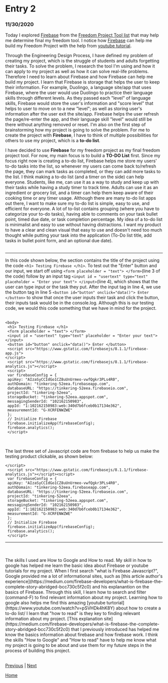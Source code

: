 # Entry 2
### 11/30/2020

Today I explored [Firebase](https://firebase.google.com) from the [Freedom Project Tool list](https://docs.google.com/document/d/1oJFrErlAZvB-0V923QGOm4X3CwiceJsKot2R6Jz8Mdc/edit) that may help me determine final my freedom tool. I notice how [Firebase](https://firebase.google.com) can help me build my Freedom Project with the help from [youtube tutorial](https://www.youtube.com/results?search_query=javascript+firebase).

Through the Engineering Design Process, I have defined my problem of creating my project, which is the struggle of students and adults forgetting their tasks. To solve the problem, I research the tool I'm using and how it can apply to my project as well as how it can solve real-life problems. Therefore I need to learn about Firebase and how Firebase can help me build my project. I learn that Firebase is storage that helps the user to keep their information. For example, Duolingo, a language site/app that uses Firebase, where the user would use Duolingo to practice their language skills through different levels. As they passed each "level" of language skills, Firebase would store the user's information and "score level" that helps to user to move on to a new "level"; as well as storing user's information after the user exit the site/app. Firebase helps the user refresh the page/re-enter the app, and their language skill "level" would still be there without anything removed or reset. I'm also on the first step of brainstorming how my project is going to solve the problem. For me to create the project with **Firebase**, I have to think of multiple possibilities for others to use my project, which is a **to-do list**.
<Br>

I have decided to use **Firebase** for my freedom project as my final freedom project tool. For now, my main focus is to build a **TO-DO List** first. Since my focus right now is creating a to-do list, Firebase helps me store my users' to-do tasks into the list, so whenever my users can come back to/refresh the page, they can mark tasks as completed, or they can add more tasks to the list. I think making a to-do list (and a timer on the side) can help everyone. Students, like me, can use it as a way to study and keep up with their tasks while having a study timer to track time. Adults can use it as an ingredient or grocery list, and a timer can help them keep aware of their cooking time or any timer usage. Although there are many to-do list apps out there, I want to make sure my to-do list is simple, easy to use, and efficient for everyone. A lot of to-list contains grouping (where you have to categorize your to-do tasks), having able to comments on your task bullet point, timed due date, or task completion percentage. My idea of a to-do list is minimalist and easy to use without having distractions. I want my product to have a clear and clean visual that easy to use and doesn't need too much thought while putting your task into the application (To-Do list title, add tasks in bullet point form, and an optional due date).
<br>
</br>
_________________
In this code shown below, the <body> section contains the title of the project using the code ```<h1> Testing Firebase </h1>```.  To test out the "Enter" button and our input, we start off using  ```<form placeholder = "text"> </form>```(line 3 of the code) follow by an input tag ```<input id = "usertext" type="text" placeholder = "Enter your text"> </input>```(line 4), which shows that the user can type input or the task they put. After the input tag in line 4, we use the button tag in line 5 ```<button id="button" onclick="data()"> Enter </button>```  to show that once the user inputs their task and click the button, their inputs task would be in the console.log. Although this is our testing code, we would this code something that we have in mind for the project.
<br>
<br>
```
<body>
 <h1> Testing Firebase </h1>
 <form placeholder = "text"> </form>
 <input id = "usertext" type="text" placeholder = "Enter your text"> </input>
 <button id="button" onclick="data()"> Enter </button>
 <script src="https://www.gstatic.com/firebasejs/8.1.1/firebase-app.js">
</script>
 <script src="https://www.gstatic.com/firebasejs/8.1.1/firebase-analytics.js"></script>
 <script>
 var firebaseConfig = {
 apiKey: "AIzaSyCCIdGo1CZ8uUnUrmeo-vwfQgkr3PLs4R0",
 authDomain: "tinkering-52eea.firebaseapp.com",
 databaseURL: "https://tinkering-52eea.firebaseio.com",
 projectId: "tinkering-52eea",
 storageBucket: "tinkering-52eea.appspot.com",
 messagingSenderId: "102162150983",
 appId: "1:102162150983:web:340d7b6fceb0b17134e362",
 measurementId: "G-XCRFENWZWE"
 };
 // Initialize Firebase
 firebase.initializeApp(firebaseConfig);
 firebase.analytics();
 </script>
```
<br>

The last three set of Javascript code are from firebase to help us make the testing product clickable, as shown below:
``` <script src="https://www.gstatic.com/firebasejs/8.1.1/firebase-app.js">
</script>
 <script src="https://www.gstatic.com/firebasejs/8.1.1/firebase-analytics.js"></script><script>
 var firebaseConfig = {
 apiKey: "AIzaSyCCIdGo1CZ8uUnUrmeo-vwfQgkr3PLs4R0",
 authDomain: "tinkering-52eea.firebaseapp.com",
 databaseURL: "https://tinkering-52eea.firebaseio.com",
 projectId: "tinkering-52eea",
 storageBucket: "tinkering-52eea.appspot.com",
 messagingSenderId: "102162150983",
 appId: "1:102162150983:web:340d7b6fceb0b17134e362",
 measurementId: "G-XCRFENWZWE"
 };
 // Initialize Firebase
 firebase.initializeApp(firebaseConfig);
 firebase.analytics();
 </script>
 ```
____________
<br>
</br>
The skills I used are How to Google and How to read. My skill in how to google has helped me learn the basic idea about Firebase or youtube tutorials for my project. When I first search "what is Firebase Javascript?", Google provided me a lot of informational sites, such as [this article author's experience](https://medium.com/firebase-developers/what-is-firebase-the-complete-story-abridged-bcc730c5f2c0) and his explanantion on the basics of Firebase. Through this skill, I learn how to search and filter (command-F) to find relevant information about my project. Learning how to google also helps me find this amazing [youtube turtorial](https://www.youtube.com/watch?v=pSVHDk4hK8Y) about how to create a to-do list/ I learn that "how to read" is they key to finding relevant information about my project. [This explanation site](https://medium.com/firebase-developers/what-is-firebase-the-complete-story-abridged-bcc730c5f2c0) that I previously introduced has helped me know the basics information about firebase and how firebase work.  I think the skills "How to Google" and "How to read" have to help me know what my project is going to be about and use them for my future steps in the process of building this project.


<br>
</br>


[Previous](entry01.md) | [Next](entry03.md)

[Home](../README.md)
